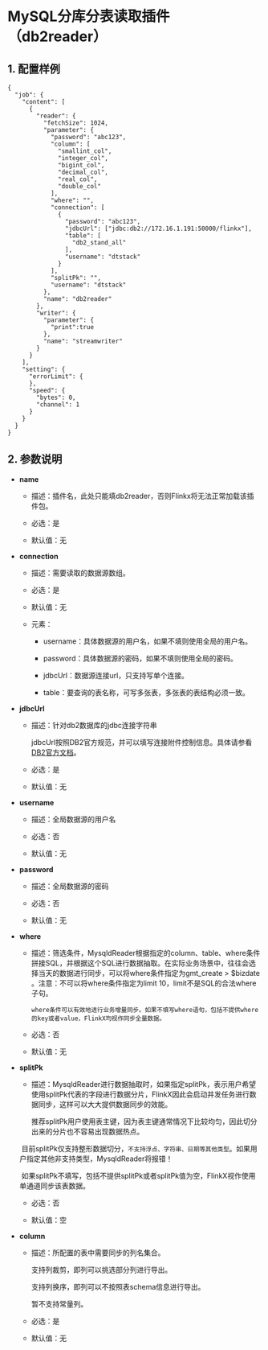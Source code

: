 # MySQL分库分表读取插件（db2reader）

## 1. 配置样例

```
{
  "job": {
    "content": [
      {
        "reader": {
          "fetchSize": 1024,
          "parameter": {
            "password": "abc123",
            "column": [
              "smallint_col",
              "integer_col",
              "bigint_col",
              "decimal_col",
              "real_col",
              "double_col"
            ],
            "where": "",
            "connection": [
              {
                "password": "abc123",
                "jdbcUrl": ["jdbc:db2://172.16.1.191:50000/flinkx"],
                "table": [
                  "db2_stand_all"
                ],
                "username": "dtstack"
              }
            ],
            "splitPk": "",
            "username": "dtstack"
          },
          "name": "db2reader"
        },
        "writer": {
          "parameter": {
            "print":true
          },
          "name": "streamwriter"
        }
      }
    ],
    "setting": {
      "errorLimit": {
      },
      "speed": {
        "bytes": 0,
        "channel": 1
      }
    }
  }
}

```

## 2. 参数说明

* **name**

 	* 描述：插件名，此处只能填db2reader，否则Flinkx将无法正常加载该插件包。
 		
	* 必选：是 <br />

	* 默认值：无 <br />

* **connection**

    * 描述：需要读取的数据源数组。
    
    * 必选：是
    
    * 默认值：无
    
    * 元素：
    
        * username：具体数据源的用户名，如果不填则使用全局的用户名。
        
        * password：具体数据源的密码，如果不填则使用全局的密码。
        
        * jdbcUrl：数据源连接url，只支持写单个连接。
        
        * table：要查询的表名称，可写多张表，多张表的表结构必须一致。

* **jdbcUrl**

	* 描述：针对db2数据库的jdbc连接字符串

		jdbcUrl按照DB2官方规范，并可以填写连接附件控制信息。具体请参看[DB2官方文档](https://www.ibm.com/analytics/us/en/db2/)。

	* 必选：是 <br />

	* 默认值：无 <br />

* **username**

	* 描述：全局数据源的用户名 <br />

	* 必选：否 <br />

	* 默认值：无 <br />

* **password**

	* 描述：全局数据源的密码 <br />

	* 必选：否 <br />

	* 默认值：无 <br />
	
* **where**

	* 描述：筛选条件，MysqldReader根据指定的column、table、where条件拼接SQL，并根据这个SQL进行数据抽取。在实际业务场景中，往往会选择当天的数据进行同步，可以将where条件指定为gmt_create > $bizdate 。注意：不可以将where条件指定为limit 10，limit不是SQL的合法where子句。<br />

          where条件可以有效地进行业务增量同步。如果不填写where语句，包括不提供where的key或者value，FlinkX均视作同步全量数据。

	* 必选：否 <br />

	* 默认值：无 <br />
	
* **splitPk**

	* 描述：MysqldReader进行数据抽取时，如果指定splitPk，表示用户希望使用splitPk代表的字段进行数据分片，FlinkX因此会启动并发任务进行数据同步，这样可以大大提供数据同步的效能。

	  推荐splitPk用户使用表主键，因为表主键通常情况下比较均匀，因此切分出来的分片也不容易出现数据热点。

	  目前splitPk仅支持整形数据切分，`不支持浮点、字符串、日期等其他类型`。如果用户指定其他非支持类型，MysqldReader将报错！

	  如果splitPk不填写，包括不提供splitPk或者splitPk值为空，FlinkX视作使用单通道同步该表数据。

	* 必选：否 <br />

	* 默认值：空 <br />



* **column**

	* 描述：所配置的表中需要同步的列名集合。
	
	  支持列裁剪，即列可以挑选部分列进行导出。

      支持列换序，即列可以不按照表schema信息进行导出。
      
      暂不支持常量列。

	* 必选：是 <br />

	* 默认值：无 <br />
	
